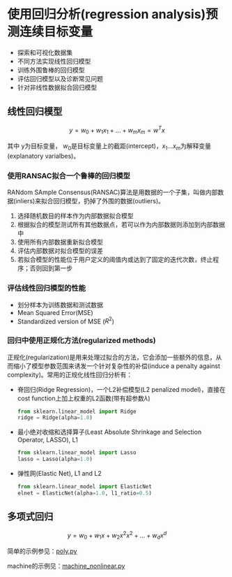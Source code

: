 # 使用回归分析(regression analysis)预测连续目标变量

- 探索和可视化数据集
- 不同方法实现线性回归模型
- 训练外围鲁棒的回归模型
- 评估回归模型以及诊断常见问题
- 针对非线性数据拟合回归模型

## 线性回归模型

$$ y = w_0 + {w_1}{x_1} + ... + {w_m}{x_m} = {w^T}x $$

其中 y为目标变量， $w_0$是目标变量上的截距(intercept)，$x_1 ... x_m$为解释变量(explanatory varialbes)。

### 使用RANSAC拟合一个鲁棒的回归模型

RANdom SAmple Consensus(RANSAC)算法是用数据的一个子集，叫做内部数据(inliers)来拟合回归模型，扔掉了外围的数据(outliers)。

1. 选择随机数目的样本作为内部数据拟合模型
1. 根据拟合的模型测试所有其他数据点，若可以作为内部数据则添加到内部数据中
1. 使用所有内部数据重新拟合模型
1. 评估内部数据对拟合模型的误差
1. 若拟合模型的性能位于用户定义的阈值内或达到了固定的迭代次数，终止程序；否则回到第一步

### 评估线性回归模型的性能

- 划分样本为训练数据和测试数据
- Mean Squared Error(MSE)
- Standardized version of MSE ($R^2$)

### 回归中使用正规化方法(regularized methods)

正规化(regularization)是用来处理过拟合的方法，它会添加一些额外的信息，从而缩小了模型参数范围来诱发一个针对复杂性的补偿(induce a penalty against complexity)。常用的正规化线性回归分析有：

- 脊回归(Ridge Regression)，一个L2补偿模型(L2 penalized model)，直接在cost function上加上权重的L2函数(带有超参数$\lambda$)

    ```python
    from sklearn.linear_model import Ridge
    ridge = Ridge(alpha=1.0)
    ```
- 最小绝对收缩和选择算子(Least Absolute Shrinkage and Selection Operator, LASSO), L1

    ```python
    from sklearn.linear_model import Lasso
    lasso = Lasso(alpha=1.0)
    ```
- 弹性网(Elastic Net), L1 and L2

    ```python
    from sklearn.linear_model import ElasticNet
    elnet = ElasticNet(alpha=1.0, l1_ratio=0.5)
    ```

## 多项式回归

$$ y = {w_0}+{w_1}x+{w_2}{x^2}{x^2}+...+{w_d}x^d $$

简单的示例参见：[poly.py](poly.py)

machine的示例见：[machine_nonlinear.py](machine_nonlinear.py)